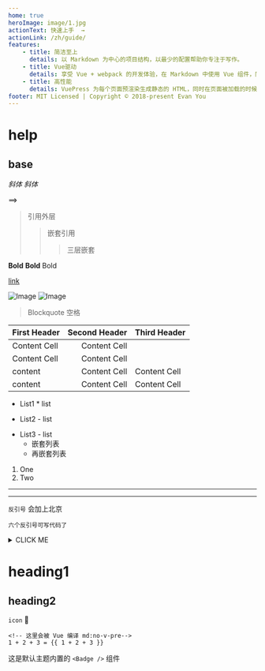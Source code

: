 ```yaml
---
home: true
heroImage: image/1.jpg
actionText: 快速上手  →
actionLink: /zh/guide/
features:
    - title: 简洁至上
      details: 以 Markdown 为中心的项目结构，以最少的配置帮助你专注于写作。
    - title: Vue驱动
      details: 享受 Vue + webpack 的开发体验，在 Markdown 中使用 Vue 组件，同时可以使用 Vue 来开发自定义主题。
    - title: 高性能
      details: VuePress 为每个页面预渲染生成静态的 HTML，同时在页面被加载的时候，将作为 SPA 运行。
footer: MIT Licensed | Copyright © 2018-present Evan You
---
```


<!-- [[toc]] -->

# help

## base

_斜体_ _斜体_

==>

> 引用外层
>
> > 嵌套引用
> >
> > > 三层嵌套

**Bold** **Bold** Bold

[link](https://github.com)

![Image](https://echarts.apache.org/zh/images/logo.png?_v_=20200710_1)
![Image](image/1.jpg)

> Blockquote 空格

| First Header | Second Header | Third Header |
| :----------- | ------------: | ------------ |
| Content Cell |  Content Cell |              |
| Content Cell |  Content Cell |              |
| content      |  Content Cell | Content Cell |
| content      |  Content Cell | Content Cell |

-   List1 \* list

*   List2 - list

-   List3 - list
    -   嵌套列表
    *   再嵌套列表

1. One
2. Two

---

---

`反引号` 会加上北京

```
六个反引号可写代码了
```

<details><summary>CLICK ME</summary>

<p>

#### We can hide anything, even code!

```javascript
   puts "Hello World"
```

</p>

</details>

# heading1

## heading2

`icon`
:cowboy_hat_face:

```md:no-v-pre
<!-- 这里会被 Vue 编译 md:no-v-pre-->
1 + 2 + 3 = {{ 1 + 2 + 3 }}
```

这是默认主题内置的 `<Badge />` 组件 <Badge text="演示" />
